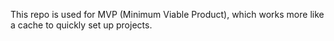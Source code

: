 
This repo is used for MVP (Minimum Viable Product), which works more like a cache to quickly set up projects.

